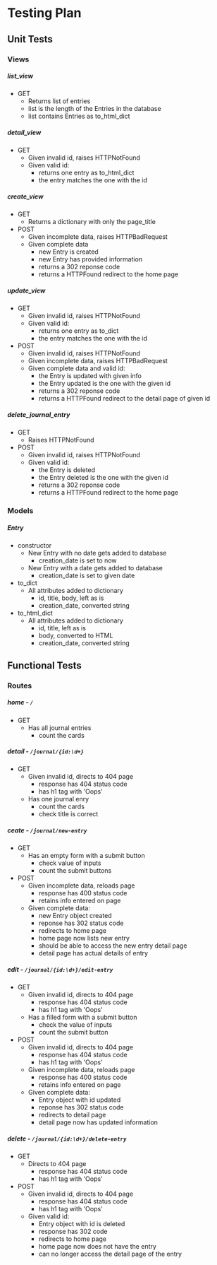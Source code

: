 # Testing Plan

## Unit Tests

### Views

##### list_view
 - GET
     + Returns list of entries
     + list is the length of the Entries in the database
     + list contains Entries as to_html_dict

##### detail_view
 - GET
     + Given invalid id, raises HTTPNotFound
     + Given valid id:
         + returns one entry as to_html_dict
         + the entry matches the one with the id

##### create_view
 - GET
     + Returns a dictionary with only the page_title
 - POST
     + Given incomplete data, raises HTTPBadRequest
     + Given complete data
         * new Entry is created
         * new Entry has provided information
         * returns a 302 reponse code
         * returns a HTTPFound redirect to the home page

##### update_view
 - GET
     + Given invalid id, raises HTTPNotFound
     + Given valid id:
         + returns one entry as to_dict
         + the entry matches the one with the id
 - POST
     + Given invalid id, raises HTTPNotFound
     + Given incomplete data, raises HTTPBadRequest
     + Given complete data and valid id:
         * the Entry is updated with given info
         * the Entry updated is the one with the given id
         * returns a 302 reponse code
         * returns a HTTPFound redirect to the detail page of given id

##### delete_journal_entry
 - GET
     + Raises HTTPNotFound
 - POST
     + Given invalid id, raises HTTPNotFound
     + Given valid id:
         * the Entry is deleted
         * the Entry deleted is the one with the given id
         * returns a 302 reponse code
         * returns a HTTPFound redirect to the home page

### Models

##### Entry
 + constructor
     * New Entry with no date gets added to database
         - creation_date is set to now
     * New Entry with a date gets added to database
         - creation_date is set to given date
 + to_dict
     * All attributes added to dictionary
         - id, title, body, left as is
         - creation_date, converted string
 + to_html_dict
     * All attributes added to dictionary
         - id, title, left as is
         - body, converted to HTML
         - creation_date, converted string

## Functional Tests

### Routes

##### home - `/`
 + GET
     * Has all journal entries
         - count the cards

##### detail - `/journal/{id:\d+}` 
 + GET
     * Given invalid id, directs to 404 page
         - response has 404 status code
         - has h1 tag with 'Oops'
     * Has one journal enry
         - count the cards
         - check title is correct

##### ceate - `/journal/new-entry`
 + GET
     * Has an empty form with a submit button
         - check value of inputs
         - count the submit buttons 
 + POST
     * Given incomplete data, reloads page
         - response has 400 status code
         - retains info entered on page
     * Given complete data:
         - new Entry object created
         - reponse has 302 status code
         - redirects to home page
         - home page now lists new entry
         - should be able to access the new entry detail page
         - detail page has actual details of entry

##### edit - `/journal/{id:\d+}/edit-entry`
 + GET
     * Given invalid id, directs to 404 page
         - response has 404 status code
         - has h1 tag with 'Oops'
     * Has a filled form with a submit button
         - check the value of inputs
         - count the submit button
 + POST
     * Given invalid id, directs to 404 page
         - response has 404 status code
         - has h1 tag with 'Oops'
     * Given incomplete data, reloads page
         - response has 400 status code
         - retains info entered on page
     * Given complete data:
         - Entry object with id updated
         - reponse has 302 status code
         - redirects to detail page
         - detail page now has updated information

##### delete - `/journal/{id:\d+}/delete-entry`
 + GET
     * Directs to 404 page
         - response has 404 status code
         - has h1 tag with 'Oops'
 + POST
     * Given invalid id, directs to 404 page
         - response has 404 status code
         - has h1 tag with 'Oops'
     * Given valid id:
         - Entry object with id is deleted
         - response has 302 code
         - redirects to home page
         - home page now does not have the entry
         - can no longer access the detail page of the entry
